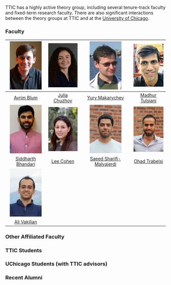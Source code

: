 TTIC has a highly active theory group, including several tenure-track faculty and fixed-term research faculty. There are also significant interactions between the theory groups at TTIC and at the [University of Chicago](http://theory.cs.uchicago.edu).




### Faculty

|              <img src="avrim.jpg" width="100">               |          <img src="julia.jpg" width="100">          |               <img src="yury.jpg" width="100">               |             <img src="madhur.jpg" width="100">              |
| :----------------------------------------------------------: | :-------------------------------------------------: | :----------------------------------------------------------: | :---------------------------------------------------------: |
|         [Avrim Blum](https://home.ttic.edu/~avrim/)          |   [Julia Chuzhoy](https://home.ttic.edu/~cjulia/)   |       [Yury Makarychev](https://home.ttic.edu/~yury/)        |     [Madhur Tulsiani](https://home.ttic.edu/~madhurt/)      |
|            <img src="siddharth.jpg" width="100">             |           <img src="lee.jpg" width="100">           |              <img src="saeed.jpg" width="100">               |              <img src="ohad.jpg" width="100">               |
| [Siddharth Bhandari](https://sites.google.com/view/siddharth-bhandari/) | [Lee Cohen](https://sites.google.com/view/leecohen) | [Saeed Sharifi-Malvajerdi](https://sites.google.com/view/saeedsh/home) | [Ohad Trabelsi](https://sites.google.com/view/ohadtrabelsi) |
|               <img src="ali.jpg" width="100">                |                                                     |                                                              |                                                             |
|        [Ali Vakilian](https://www.mit.edu/~vakilian/)        |                                                     |                                                              |                                                             |




### Other Affiliated Faculty



### TTIC Students



### UChicago Students (with TTIC advisors)



### Recent Alumni





